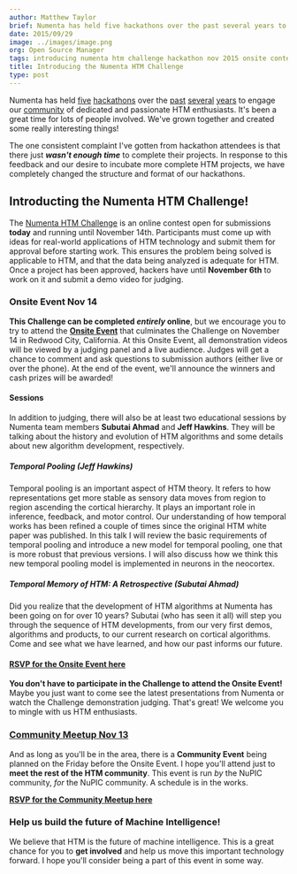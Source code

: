 ```yaml
---
author: Matthew Taylor
brief: Numenta has held five hackathons over the past several years to engage our community of dedicated and passionate HTM enthusiasts. It's been a great time for lots of people involved. We've grown together and created some really interesting things!
date: 2015/09/29
image: ../images/image.png
org: Open Source Manager
tags: introducing numenta htm challenge hackathon nov 2015 onsite contest judging prizes jeff hawkins
title: Introducing the Numenta HTM Challenge
type: post
---
```


Numenta has held
[five](http://numenta.org/blog/2013/06/25/hackathon-outcome.html)
[hackathons](http://numenta.org/blog/2013/11/06/2013-fall-hackathon-outcome.html)
over the
[past](http://numenta.org/blog/2014/05/09/2014-spring-hackathon-outcome.html)
[several](http://numenta.org/blog/2014/10/30/2014-fall-hackathon-outcome.html)
[years](https://www.youtube.com/playlist?list=PL3yXMgtrZmDpDhDZvixTUubv9R9cpZK4T)
to engage our [community](http://numenta.org/#community) of dedicated and
passionate HTM enthusiasts. It's been a great time for lots of people involved.
We've grown together and created some really interesting things!

The one consistent complaint I've gotten from hackathon attendees is that there
just _**wasn't enough time**_ to complete their projects. In response to this
feedback and our desire to incubate more complete HTM projects, we have
completely changed the structure and format of our hackathons.  


## Introducting the Numenta HTM Challenge!

The [Numenta HTM Challenge](http://htmchallenge.devpost.com/) is an online
contest open for submissions **today** and running until November 14th.
Participants must come up with ideas for real-world applications of HTM
technology and submit them for approval before starting work. This ensures the
problem being solved is applicable to HTM, and that the data being analyzed is
adequate for HTM. Once a project has been approved, hackers have until
**November 6th** to work on it and submit a demo video for judging.


### Onsite Event Nov 14

**This Challenge can be completed _entirely_ online**, but we encourage you to
try to attend the
[**Onsite Event**](http://www.meetup.com/numenta/events/224711586/) that
culminates the Challenge on November 14 in Redwood City, California. At this
Onsite Event, all demonstration videos will be viewed by a judging panel and a
live audience. Judges will get a chance to comment and ask questions to
submission authors (either live or over the phone). At the end of the event,
we'll announce the winners and cash prizes will be awarded!

#### Sessions

In addition to judging, there will also be at least two educational sessions by
Numenta team members **Subutai Ahmad** and **Jeff Hawkins**. They will be
talking about the history and evolution of HTM algorithms and some details about
new algorithm development, respectively.

##### Temporal Pooling (Jeff Hawkins)

Temporal pooling is an important aspect of HTM theory. It refers to how
representations get more stable as sensory data moves from region to region
ascending the cortical hierarchy.  It plays an important role in inference,
feedback, and motor control. Our understanding of how temporal works has been
refined a couple of times since the original HTM white paper was published. In
this talk I will review the basic requirements of temporal pooling and introduce
a new model for temporal pooling, one that is more robust that previous
versions. I will also discuss how we think this new temporal pooling model is
implemented in neurons in the neocortex.

##### Temporal Memory of HTM: A Retrospective (Subutai Ahmad)

Did you realize that the development of HTM algorithms at Numenta has been
going on for over 10 years? Subutai (who has seen it all) will step you through
the sequence of HTM developments, from our very first demos, algorithms and
products, to our current research on cortical algorithms. Come and see what we
have learned, and how our past informs our future.

#### [RSVP for the Onsite Event here](http://www.meetup.com/numenta/events/224711586/)

**You don't have to participate in the Challenge to attend the Onsite Event!**
Maybe you just want to come see the latest presentations from Numenta or watch
the Challenge demonstration judging. That's great! We welcome you to mingle with
us HTM enthusiasts.


### [Community Meetup Nov 13](http://www.meetup.com/numenta/events/224711563/)

And as long as you'll be in the area, there is a **Community Event** being
planned on the Friday before the Onsite Event. I hope you'll attend just to
**meet the rest of the HTM community**. This event is run _by_ the NuPIC
community, _for_ the NuPIC community. A schedule is in the works.

**[RSVP for the Community Meetup here](http://www.meetup.com/numenta/events/224711563/)**


### Help us build the future of Machine Intelligence!

We believe that HTM is the future of machine intelligence. This is a great
chance for you to **get involved** and help us move this important technology
forward. I hope you'll consider being a part of this event in some way.
